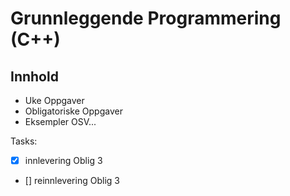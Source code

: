 # Grunnleggende Programmering (C++)
## Innhold
* Uke Oppgaver
* Obligatoriske Oppgaver
* Eksempler OSV...

Tasks:
- [X] innlevering Oblig 3
- [] reinnlevering Oblig 3
